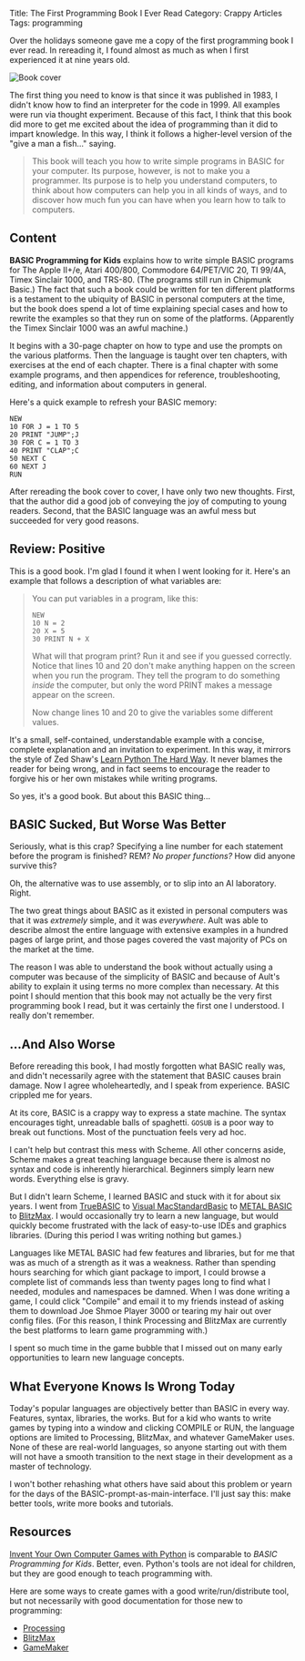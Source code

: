 Title: The First Programming Book I Ever Read
Category: Crappy Articles
Tags: programming

Over the holidays someone gave me a copy of the first programming book I ever
read. In rereading it, I found almost as much as when I first experienced it at
nine years old.

![Book cover](|filename|/img/content/basic_programming_for_kids.jpg "**BASIC
Programming for Kids** by Roz Ault")

The first thing you need to know is that since it was published in 1983, I
didn't know how to find an interpreter for the code in 1999. All examples were
run via thought experiment. Because of this fact, I think that this book did
more to get me excited about the idea of programming than it did to impart
knowledge. In this way, I think it follows a higher-level version of the "give
a man a fish..." saying.

> This book will teach you how to write simple programs in BASIC for your
> computer. Its purpose, however, is not to make you a programmer. Its purpose
> is to help you understand computers, to think about how computers can help
> you in all kinds of ways, and to discover how much fun you can have when you
> learn how to talk to computers.

## Content

**BASIC Programming for Kids** explains how to write simple BASIC programs for
The Apple II+/e, Atari 400/800, Commodore 64/PET/VIC 20, TI 99/4A, Timex
Sinclair 1000, and TRS-80. (The programs still run in Chipmunk Basic.) The fact
that such a book could be written for ten different platforms is a testament to
the ubiquity of BASIC in personal computers at the time, but the book does
spend a lot of time explaining special cases and how to rewrite the examples so
that they run on some of the platforms. (Apparently the Timex Sinclair 1000 was
an awful machine.)

It begins with a 30-page chapter on how to type and use the prompts on the
various platforms. Then the language is taught over ten chapters, with
exercises at the end of each chapter. There is a final chapter with some
example programs, and then appendices for reference, troubleshooting, editing,
and information about computers in general.

Here's a quick example to refresh your BASIC memory:

    NEW
    10 FOR J = 1 TO 5 
    20 PRINT "JUMP";J 
    30 FOR C = 1 TO 3 
    40 PRINT "CLAP";C 
    50 NEXT C 
    60 NEXT J 
    RUN

After rereading the book cover to cover, I have only two new thoughts. First,
that the author did a good job of conveying the joy of computing to young
readers. Second, that the BASIC language was an awful mess but succeeded for
very good reasons.

## Review: Positive

This is a good book. I'm glad I found it when I went looking for it. Here's an
example that follows a description of what variables are:

> You can put variables in a program, like this:
>
>
>     NEW
>     10 N = 2
>     20 X = 5
>     30 PRINT N + X
>
> 
> What will that program print? Run it and see if you guessed correctly. Notice
> that lines 10 and 20 don't make anything happen on the screen when you run
> the program. They tell the program to do something *inside* the computer, but
> only the word PRINT makes a message appear on the screen.
>
> Now change lines 10 and 20 to give the variables some different values.

It's a small, self-contained, understandable example with a concise, complete
explanation and an invitation to experiment. In this way, it mirrors the style
of Zed Shaw's [Learn Python The Hard
Way](http://learnpythonthehardway.com/index). It never blames the reader for
being wrong, and in fact seems to encourage the reader to forgive his or her
own mistakes while writing programs.

So yes, it's a good book. But about this BASIC thing...

## BASIC Sucked, But Worse Was Better

Seriously, what is this crap? Specifying a line number for each statement
before the program is finished? REM? *No proper functions?* How did anyone
survive this?

Oh, the alternative was to use assembly, or to slip into an AI laboratory. Right.

The two great things about BASIC as it existed in personal computers was that
it was *extremely* simple, and it was *everywhere*. Ault was able to describe
almost the entire language with extensive examples in a hundred pages of large
print, and those pages covered the vast majority of PCs on the market at the
time.

The reason I was able to understand the book without actually using a computer
was because of the simplicity of BASIC and because of Ault's ability to explain
it using terms no more complex than necessary. At this point I should mention
that this book may not actually be the very first programming book I read, but
it was certainly the first one I understood. I really don't remember.

## ...And Also Worse

Before rereading this book, I had mostly forgotten what BASIC really was, and
didn't necessarily agree with the statement that BASIC causes brain damage. Now
I agree wholeheartedly, and I speak from experience. BASIC crippled me for
years.

At its core, BASIC is a crappy way to express a state machine. The syntax
encourages tight, unreadable balls of spaghetti. `GOSUB` is a poor way to break
out functions. Most of the punctuation feels very ad hoc.

I can't help but contrast this mess with Scheme. All other concerns aside,
Scheme makes a great teaching language because there is almost no syntax and
code is inherently hierarchical. Beginners simply learn new words. Everything
else is gravy.

But I didn't learn Scheme, I learned BASIC and stuck with it for about six
years. I went from [TrueBASIC](http://www.truebasic.com/) to [Visual
MacStandardBasic](http://www.vellios.com/2010/06/06/basic-compiler-opensourced/)
to [METAL
BASIC](http://web.archive.org/web/20080321015004/www.iit.edu/~sarimar/GDS/metal.html)
to [BlitzMax](http://www.blitzmax.com/). I would occasionally try to learn a
new language, but would quickly become frustrated with the lack of easy-to-use
IDEs and graphics libraries. (During this period I was writing nothing but
games.)

Languages like METAL BASIC had few features and libraries, but for me that was
as much of a strength as it was a weakness. Rather than spending hours
searching for which giant package to import, I could browse a complete list of
commands less than twenty pages long to find what I needed, modules and
namespaces be damned. When I was done writing a game, I could click "Compile"
and email it to my friends instead of asking them to download Joe Shmoe Player
3000 or tearing my hair out over config files. (For this reason, I think
Processing and BlitzMax are currently the best platforms to learn game
programming with.)

I spent so much time in the game bubble that I missed out on many early
opportunities to learn new language concepts.

## What Everyone Knows Is Wrong Today

Today's popular languages are objectively better than BASIC in every way.
Features, syntax, libraries, the works. But for a kid who wants to write games
by typing into a window and clicking COMPILE or RUN, the language options are
limited to Processing, BlitzMax, and whatever GameMaker uses. None of these
are real-world languages, so anyone starting out with them will not have a
smooth transition to the next stage in their development as a master of
technology.

I won't bother rehashing what others have said about this problem or yearn for
the days of the BASIC-prompt-as-main-interface. I'll just say this: make better
tools, write more books and tutorials.

## Resources

[Invent Your Own Computer Games with Python](http://www.inventwithpython.com/)
is comparable to *BASIC Programming for Kids*. Better, even. Python's tools are
not ideal for children, but they are good enough to teach programming with.

Here are some ways to create games with a good write/run/distribute tool, but
not necessarily with good documentation for those new to programming:

* [Processing](http://www.processing.org/)
* [BlitzMax](http://blitzmax.com/)
* [GameMaker](http://www.yoyogames.com/make)
